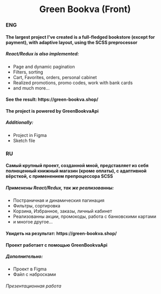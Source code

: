 <h1 align="center">Green Bookva (Front)</h1>

<h3>ENG</h3>
<h4>The largest project I've created is a full-fledged bookstore (except for payment), with adaptive layout, using the SCSS preprocessor</h4> 
<h5>React/Redux is also implemented:</h5>
<ul>
  <li>Page and dynamic pagination</li>
  <li>Filters, sorting</li>
  <li>Cart, Favorites, orders, personal cabinet</li>
  <li>Realized promotions, promo codes, work with bank cards</li>
  <li>and much more...</li>
</ul>

<h4>See the result: https://green-bookva.shop/</h4> 

<h4>The project is powered by GreenBookvaApi</h4> 

<h5>Additionally:</h5>
<ul>
  <li>Project in Figma </li>
  <li>Sketch file</li>
</ul>


<h3>RU</h3>
<h4>Самый крупный проект, созданной мной, представляет из себя полноценный книжный магазин (кроме оплаты), с адаптивной вёрсткой, с применением препроцессора SCSS</h4>
<h5>Применены React/Redux, так же реализованны:</h5>
<ul>
  <li>Постраничная и динамическия пагинация</li>
  <li>Фильтры, сортировка</li>
  <li>Корзина, Избранное, заказы, личный кабинет</li>
  <li>Реализованны акции, промокоды, работа с банковскими картами</li>
  <li>и многое другое...</li>
</ul>

<h4>Увидеть на результат: https://green-bookva.shop/</h4> 

<h4>Проект работает с помощью GreenBookvaApi</h4> 

<h5>Дополнительно:</h5>
<ul>
  <li>Проект в Figma</li>
  <li>Файл с набросками</li>
</ul>

<h6>Презентационная работа</h6>